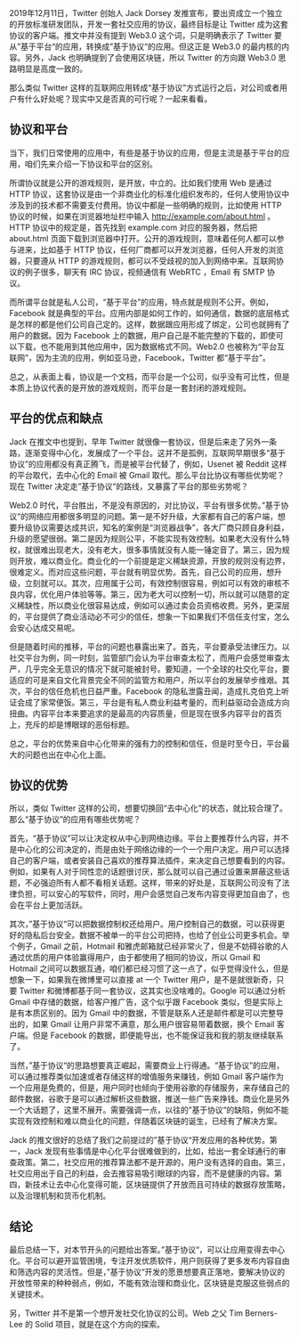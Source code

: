 2019年12月11日，Twitter 创始人 Jack Dorsey 发推宣布，要出资成立一个独立的开放标准研发团队，开发一套社交应用的协议，最终目标是让 Twitter 成为这套协议的客户端。推文中并没有提到 Web3.0 这个词，只是明确表示了 Twitter 要从”基于平台“的应用，转换成”基于协议“的应用。但这正是 Web3.0 的最内核的内容。另外，Jack 也明确提到了会使用区块链，所以 Twitter 的方向跟 Web3.0 思路明显是高度一致的。

那么类似 Twitter 这样的互联网应用转成“基于协议”方式运行之后，对公司或者用户有什么好处呢？现实中又是否真的可行呢？一起来看看。

## 协议和平台

当下，我们日常使用的应用中，有些是基于协议的应用，但是主流是基于平台的应用，咱们先来介绍一下协议和平台的区别。

所谓协议就是公开的游戏规则，是开放，中立的。比如我们使用 Web 是通过 HTTP 协议，这套协议是由一个非商业化的标准化组织发布的，任何人使用协议中涉及到的技术都不需要支付费用。协议中都是一些明确的规则，比如使用 HTTP 协议的时候，如果在浏览器地址栏中输入 http://example.com/about.html 。HTTP 协议中的规定是，首先找到 example.com 对应的服务器，然后把 about.html 页面下载到浏览器中打开。公开的游戏规则，意味着任何人都可以参与进来，比如基于 HTTP 协议，任何厂商都可以开发浏览器，任何人开发的浏览器，只要遵从 HTTP 的游戏规则，都可以不受歧视的加入到网络中来。互联网协议的例子很多，聊天有 IRC 协议，视频通信有 WebRTC ，Email 有 SMTP 协议。

而所谓平台就是私人公司，“基于平台”的应用，特点就是规则不公开。例如，Facebook 就是典型的平台。应用内部是如何工作的，如何通信，数据的底层格式是怎样的都是他们公司自己定的。这样，数据跟应用形成了绑定，公司也就拥有了用户的数据。因为 Facebook 上的数据，用户自己是不能完整的下载的，即使可以下载，也不能用到其他应用中，因为数据格式不同。Web2.0 也被称为“平台互联网”，因为主流的应用，例如亚马逊，Facebook，Twitter 都“基于平台”。

总之，从表面上看，协议是一个文档，而平台是一个公司，似乎没有可比性，但是本质上协议代表的是开放的游戏规则，而平台是一套封闭的游戏规则。

## 平台的优点和缺点

Jack 在推文中也提到，早年 Twitter 就很像一套协议，但是后来走了另外一条路，逐渐变得中心化，发展成了一个平台。这并不是孤例，互联网早期很多“基于协议”的应用都没有真正腾飞，而是被平台代替了，例如，Usenet 被 Reddit 这样的平台取代，去中心化的 Email 被 Gmail 取代。那么平台比协议有哪些优势呢？现在 Twitter 决定走”基于协议“的路线，又暴露了平台的那些劣势呢？

Web2.0 时代，平台胜出，不是没有原因的，对比协议，平台有很多优势。”基于协议“的网络应用都很多明显的问题。第一是不好升级，大家都有自己的客户端，想要升级协议需要达成共识，知名的案例是“浏览器战争”，各大厂商只顾自身利益，升级的愿望很弱。第二是因为规则公平，不能实现有效控制。如果老大没有什么特权，就很难出现老大，没有老大，很多事情就没有人能一锤定音了。第三，因为规则开放，难以商业化。商业化的一个前提是定义稀缺资源，开放的规则没有边界，很难定义。而对应这些问题，平台就有明显优势。首先，自己公司的应用，想升级，立刻就可以。其次，应用属于公司，有效控制很容易，例如可以有效的审核不良内容，优化用户体验等等。第三，因为老大可以控制一切，所以就可以随意的定义稀缺性，所以商业化很容易达成，例如可以通过卖会员资格收费。另外，更深层的，平台提供了商业活动必不可少的信任，想象一下如果我们不信任支付宝，怎么会安心达成交易呢。

但是随着时间的推移，平台的问题也暴露出来了。首先，平台要承受法律压力。以社交平台为例，同一时刻，监管部门会认为平台审查太松了，而用户会感觉审查太严，几乎完全无意识的情况下就可能被封号。要知道，一个全球的社交化平台，要适应的可是来自文化背景完全不同的监管方和用户，所以平台的发展举步维艰。其次，平台的信任危机也日益严重。Facebook 的隐私泄露丑闻，造成扎克伯克上听证会成了家常便饭。第三，平台是有私人商业利益考量的，而利益驱动会造成方向扭曲。内容平台本来要追求的是最高的内容质量，但是现在很多内容平台的首页上，充斥的却是博眼球的恶俗标题。

总之，平台的优势来自中心化带来的强有力的控制和信任，但是时至今日，平台最大的问题也出在中心化上面。

## 协议的优势

所以，类似 Twitter 这样的公司，想要切换回“去中心化”的状态，就比较合理了。那么“基于协议”的应用有哪些优势呢？

首先，“基于协议”可以让决定权从中心到网络边缘。平台上要推荐什么内容，并不是中心化的公司决定的，而是由处于网络边缘的一个一个用户决定。用户可以选择自己的客户端，或者安装自己喜欢的推荐算法插件，来决定自己想要看到的内容。例如，如果有人对于同性恋的话题很讨厌，那么就可以自己通过设置来屏蔽这些话题，不必强迫所有人都不看相关话题。这样，带来的好处是，互联网公司没有了法律负担，可以安心的写软件，同时，用户会感觉自己发布内容变得更加自由了，也会在平台上更加活跃。

其次，”基于协议“可以把数据控制权还给用户。用户控制自己的数据，可以获得更好的隐私后台安全。数据不被单一的平台公司把持，也给了创业公司更多机会。举个例子，Gmail 之前，Hotmail 和雅虎邮箱就已经非常火了，但是不妨碍谷歌的人通过优质的用户体验赢得用户，由于都使用了相同的协议，所以 Gmail 和 Hotmail 之间可以数据互通，咱们都已经习惯了这一点了，似乎觉得没什么，但是想象一下，如果我在微博里可以直接 at 一个 Twitter 用户，是不是就很新奇，只要 Twitter 和微博都基于同一套协议，这其实也没啥难的。Google 可以通过分析 Gmail 中存储的数据，给客户推广告，这个似乎跟 Facebook 类似，但是实际上是有本质区别的。因为 Gmail 中的数据，不管是联系人还是邮件都是可以完整导出的，如果 Gmail 让用户非常不满意，那么用户很容易带着数据，换个 Email 客户端。但是 Facebook 的数据，即便能导出，也不能保证我和我的朋友继续联系了。

当然，”基于协议“的思路想要真正崛起，需要商业上行得通。“基于协议”的应用，可以通过推荐类似加速或者存储这样的增值服务来赚钱，例如 Gmail 客户端作为一个应用是免费的，但是，用户同时也倾向于使用谷歌的存储服务，来存储自己的邮件数据，谷歌于是可以通过解析这些数据，推送一些广告来挣钱。商业化是另外一个大话题了，这里不展开。需要强调一点，以往的”基于协议“的缺陷，例如不能实现有效控制和难以商业化的问题，伴随着区块链的诞生，已经有了解决方案。

Jack 的推文很好的总结了我们之前提过的”基于协议“开发应用的各种优势。第一，Jack 发现有些事情是中心化平台很难做到的，比如，给出一套全球通行的审查政策。第二，社交应用的推荐算法都不是开源的，用户没有选择的自由。第三，社交应用出于自己的利益，会去推容易吸引眼球的内容，而不是健康的内容。第四，新技术让去中心化变得可能，区块链提供了开放而且可持续的数据存放策略，以及治理机制和货币化机制。

## 结论

最后总结一下，对本节开头的问题给出答案。”基于协议“，可以让应用变得去中心化。平台可以避开监管困境，专注开发优质软件，用户则获得了更多发布内容自由和筛选内容的灵活性。但是，”基于协议“开发的愿景想要真正落地，要解决协议的开放性带来的种种弱点，例如，不能有效治理和商业化，区块链是克服这些弱点的关键技术。

另，Twitter 并不是第一个想开发社交化协议的公司。Web 之父 Tim Berners-Lee 的 Solid 项目，就是在这个方向的探索。
